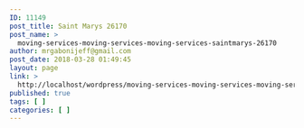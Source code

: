 ```yaml
---
ID: 11149
post_title: Saint Marys 26170
post_name: >
  moving-services-moving-services-moving-services-saintmarys-26170
author: mrgabonijeff@gmail.com
post_date: 2018-03-28 01:49:45
layout: page
link: >
  http://localhost/wordpress/moving-services-moving-services-moving-services-saintmarys-26170/
published: true
tags: [ ]
categories: [ ]
---
```


